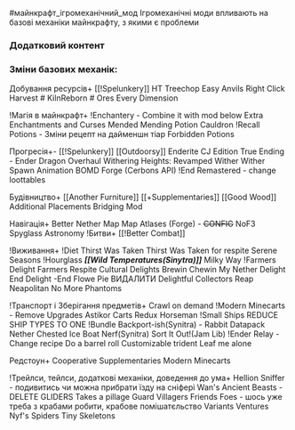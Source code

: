 #майнкрафт_ігромеханічний_мод 
Ігромеханічні моди впливають на базові механіки майнкрафту, з якими є проблеми

### Додатковий контент

### Зміни базових механік:

Добування ресурсів+
	[[!Spelunkery]]
	HT Treechop
	Easy Anvils
	Right Click Harvest
	# KilnReborn
	# Ores Every Dimension
	


!Магія в майнкрафт+
	!Enchantery - Combine it with mod below
	Extra Enchantments and Curses
	Mended Mending
	Potion Cauldron
	!Recall Potions - Зміни рецепт на дайменшн тіар
	Forbidden Potions

Прогресія+-
	[[!Spelunkery]]
	[[Outdoorsy]]
	Enderite CJ Edition
	True Ending - Ender Dragon Overhaul
	Withering Heights: Revamped Wither
	Wither Spawn Animation
	BOMD Forge (Cerbons API)
	!End Remastered - change loottables

Будівництво+
	[[Another Furniture]]
	[[+Supplementaries]]
	[[Good Wood]]
	Additional Placements
	Bridging Mod

Навігація+
	Better Nether Map
	Map Atlases (Forge) - ~~CONFIG~~
	NoF3
	Spyglass Astronomy
!Битви+
	[[!Better Combat]]

!Виживання+
	!Diet
	Thirst Was Taken
	Thirst Was Taken for respite
	Serene Seasons
	!Hourglass
	___[[Wild Temperatures(Sinytra)]]___
	Milky Way
	!Farmers Delight
		Farmers Respite
		Cultural Delights
		Brewin Chewin
		My Nether Delight
		End Delight -End Flowe Pie ВИДАЛИТИ
		Delightful
		Collectors Reap
	Neapolitan
	No More Phantoms

!Транспорт і Зберігання предметів+
	Crawl on demand
	!Modern Minecarts - Remove Upgrades
	Astikor Carts Redux
	Horseman
	!Small Ships REDUCE SHIP TYPES TO ONE
	!Bundle Backport-ish(Synitra) - Rabbit Datapack
	Nether Chested
	Ice Boat Nerf(Synitra)
	Sort It Out!(Jam Lib)
	!Ender Relay - Change recipe
	Do a barrel roll
	Customizable trident
	Leaf me alone
	

Редстоун+
	Cooperative
	Supplementaries
	Modern Minecarts

!Трейлси, тейлси, додаткові механіки, доведення до ума+
	Hellion Sniffer - подивитись чи можна прибрати їзду на сніфері
	Wan's Ancient Beasts - DELETE GLIDERS 
	Takes a pillage
	Guard Villagers
	Friends Foes - шось уже треба з крабами робити, крабове помішатєльство
	Variants Ventures
	Nyf's Spiders
	Tiny Skeletons
